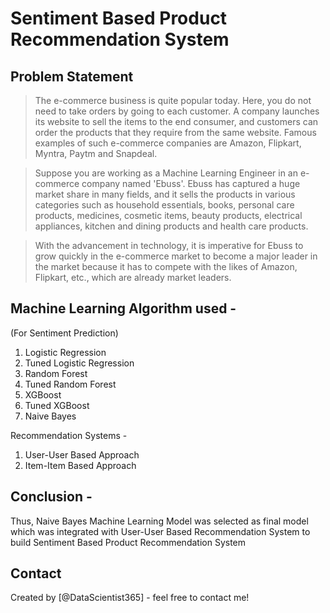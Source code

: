 # Sentiment Based Product Recommendation System

## Problem Statement
> The e-commerce business is quite popular today. Here, you do not need to take orders by going to each customer. A company launches its website to sell the items to the end consumer, and customers can order the products that they require from the same website. Famous examples of such e-commerce companies are Amazon, Flipkart, Myntra, Paytm and Snapdeal.

> Suppose you are working as a Machine Learning Engineer in an e-commerce company named 'Ebuss'. Ebuss has captured a huge market share in many fields, and it sells the products in various categories such as household essentials, books, personal care products, medicines, cosmetic items, beauty products, electrical appliances, kitchen and dining products and health care products.

> With the advancement in technology, it is imperative for Ebuss to grow quickly in the e-commerce market to become a major leader in the market because it has to compete with the likes of Amazon, Flipkart, etc., which are already market leaders.

## Machine Learning Algorithm used - 
(For Sentiment Prediction)
1) Logistic Regression
2) Tuned Logistic Regression
3) Random Forest 
4) Tuned Random Forest
5) XGBoost
6) Tuned XGBoost
7) Naive Bayes

Recommendation Systems - 
1) User-User Based Approach
2) Item-Item Based Approach

## Conclusion - 
Thus, Naive Bayes Machine Learning Model was selected as final model which was integrated with User-User Based Recommendation System to build Sentiment Based Product Recommendation System

## Contact
Created by [@DataScientist365] - feel free to contact me!
